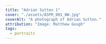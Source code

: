 ```yaml
---
title: "Adrian Sutton 1"
cover: "./assets/ASPR_001_BW.jpg"
coverAlt: "A photograph of Adrian Sutton."
attribution: "Image: Matthew Gough"
tags:
  - portraits
---
```

